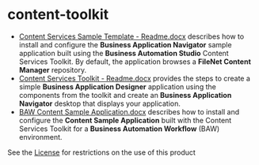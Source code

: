 # content-toolkit

- [Content Services Sample Template - Readme.docx](Content%20Services%20Sample%20Template%20-%20Readme.docx) describes how to install and configure the **Business Application Navigator** sample application built using the **Business Automation Studio** Content Services Toolkit. By default, the application browses a **FileNet Content Manager** repository.
- [Content Services Toolkit - Readme.docx](Content%20Services%20Toolkit%20-%20Readme.docx) provides the steps to create a simple **Business Application Designer** application using the components from the toolkit and create an **Business Application Navigator** desktop that displays your application.
- [BAW Content Sample Application.docx](BAW%20Content%20Sample%20Application.docx) describes how to install and configure the **Content Sample Application** built with the Content Services Toolkit for a **Business Automation Workflow** (BAW) environment.

See the [License](LICENSE-EN) for restrictions on the use of this product

